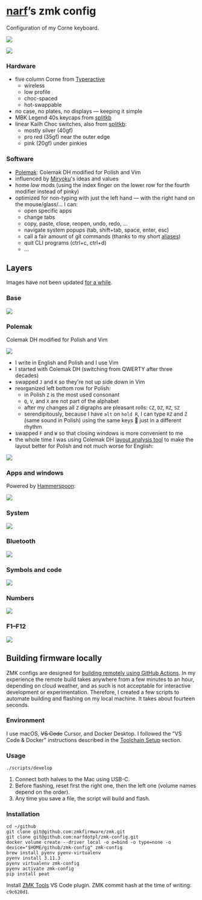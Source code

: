 # [narf][]’s zmk config

Configuration of my Corne keyboard.

![](images/photo.jpg)

![](images/switches.jpg)


### Hardware

- five column Corne from [Typeractive][]
  - wireless
  - low profile
  - choc-spaced
  - hot-swappable
- no case, no plates, no displays — keeping it simple
- MBK Legend 40s keycaps from [splitkb][]
- linear Kailh Choc switches, also from [splitkb][]:
  - mostly silver (40gf)
  - pro red (35gf) near the outer edge
  - pink (20gf) under pinkies


### Software

- [Polemak][]: Colemak DH modified for Polish and Vim
- influenced by [Miryoku][]'s ideas and values
- home _low_ mods (using the index finger on the lower row for the fourth modifier instead of pinky)
- optimized for non-typing with just the left hand — with the right hand on the mouse/glass/... I can:
  - open specific apps
  - change tabs
  - copy, paste, close, reopen, undo, redo, ...
  - navigate system popups (tab, shift+tab, space, enter, esc)
  - call a fair amount of git commands (thanks to my short [aliases][git config])
  - quit CLI programs (ctrl+c, ctrl+d)
  - ...


## Layers

Images have not been updated [for a while](https://github.com/narfdotpl/zmk-config/compare/ad21215...master).


### Base

![](images/layers/base.png)


### Polemak

Colemak DH modified for Polish and Vim

![](images/layers/colemak-mods.png)

- I write in English and Polish and I use Vim
- I started with Colemak DH (switching from QWERTY after three decades)
- swapped `J` and `K` so they're not up side down in Vim
- reorganized left bottom row for Polish:
  - in Polish `Z` is the most used consonant
  - `Q`, `V`, and `X` are not part of the alphabet
  - after my changes all `Z` digraphs are pleasant rolls: `CZ`, `DZ`, `RZ`, `SZ`
  - serendipitously, because I have `alt` on `hold R`, I can type `RZ` and `Ż` (same sound in Polish) using the same keys 🤯 just in a different rhythm
- swapped `F` and `W` so that closing windows is more convenient to me
- the whole time I was using Colemak DH [layout analysis tool][analyze] to make the layout better for Polish and not much worse for English:

![](images/polemak.png)


### Apps and windows

Powered by [Hammerspoon][]:

![](images/layers/apps.png)


### System

![](images/layers/system.png)


### Bluetooth

![](images/layers/bluetooth.png)


### Symbols and code

![](images/layers/symbols.png)


### Numbers

![](images/layers/numbers.png)


### F1–F12

![](images/layers/f1-f12.png)


## Building firmware locally

ZMK configs are designed for [building remotely using GitHub Actions][User Setup]. In my experience the remote build takes anywhere from a few minutes to an hour, depending on cloud weather, and as such is not acceptable for interactive development or experimentation. Therefore, I created a few scripts to automate building and flashing on my local machine. It takes about fourteen seconds.


### Environment

I use macOS, <strike>VS Code</strike> Cursor, and Docker Desktop. I followed the "VS Code & Docker" instructions described in the [Toolchain Setup][] section.


### Usage

```
./scripts/develop
```

1. Connect both halves to the Mac using USB-C.
2. Before flashing, reset first the right one, then the left one (volume names depend on the order).
3. Any time you save a file, the script will build and flash.


### Installation

```
cd ~/github
git clone git@github.com:zmkfirmware/zmk.git
git clone git@github.com:narfdotpl/zmk-config.git
docker volume create --driver local -o o=bind -o type=none -o device="$HOME/github/zmk-config" zmk-config
brew install pyenv pyenv-virtualenv
pyenv install 3.11.3
pyenv virtualenv zmk-config
pyenv activate zmk-config
pip install peat
```

Install [ZMK Tools][] VS Code plugin. ZMK commit hash at the time of writing: `c9c620d1`.

  [narf]: http://narf.pl
  [Typeractive]: https://typeractive.xyz
  [splitkb]: https://splitkb.com/
  [Polemak]: #polemak
  [Miryoku]: https://github.com/manna-harbour/miryoku
  [git config]: https://github.com/narfdotpl/dotfiles/blob/master/home/.config/git/config
  [analyze]: https://colemakmods.github.io/mod-dh/analyze.html
  [Hammerspoon]: https://github.com/narfdotpl/dotfiles/blob/master/home/.hammerspoon/init.lua
  [User Setup]: https://zmk.dev/docs/user-setup
  [Toolchain Setup]: https://zmk.dev/docs/development/setup
  [ZMK Tools]: https://marketplace.visualstudio.com/items?itemName=spadin.zmk-tools
